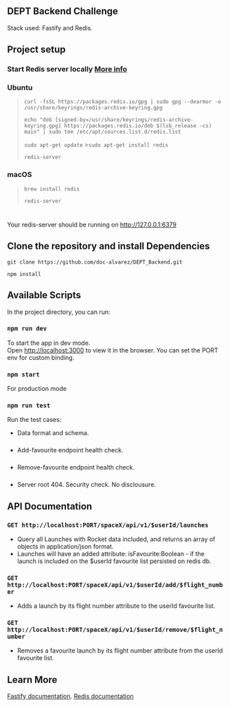 ## DEPT Backend Challenge

Stack used: Fastify and Redis.

## Project setup

### Start Redis server locally [More info](https://redis.io/docs/getting-started/installation/)

### Ubuntu

> `curl -fsSL https://packages.redis.io/gpg | sudo gpg --dearmor -o /usr/share/keyrings/redis-archive-keyring.gpg`
>
> `echo "deb [signed-by=/usr/share/keyrings/redis-archive-keyring.gpg] https://packages.redis.io/deb $(lsb_release -cs) main" | sudo tee /etc/apt/sources.list.d/redis.list`
>
> `sudo apt-get update` >`sudo apt-get install redis`
>
> `redis-server`

### macOS

> `brew install redis`
>
> `redis-server`

#

Your redis-server should be running on http://127.0.0.1:6379

## Clone the repository and install Dependencies
`git clone https://github.com/doc-alvarez/DEPT_Backend.git`

`npm install`

## Available Scripts

In the project directory, you can run:

### `npm run dev`

To start the app in dev mode.\
Open [http://localhost:3000](http://localhost:3000) to view it in the browser.
You can set the PORT env for custom binding.

### `npm start`

For production mode

### `npm run test`

Run the test cases:

- Data format and schema.

###

- Add-favourite endpoint health check.

###

- Remove-favourite endpoint health check.

###

- Server root 404. Security check. No disclousure.

## API Documentation

### `GET http://localhost:PORT/spaceX/api/v1/$userId/launches`

- Query all Launches with Rocket data included, and returns an array of objects in application/json format.
- Launches will have an added attribute: isFavourite:Boolean - if the launch is included on the $userId favourite list persisted on redis db.

### `GET http://localhost:PORT/spaceX/api/v1/$userId/add/$flight_number`

- Adds a launch by its flight number attribute to the userId favourite list.

### `GET http://localhost:PORT/spaceX/api/v1/$userId/remove/$flight_number`

- Removes a favourite launch by its flight number attribute from the userId favourite list.

## Learn More

[Fastify documentation](https://www.fastify.io/docs/latest/).
[Redis documentation](https://redis.io/docs/)
